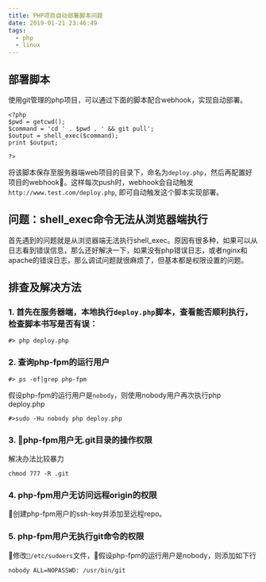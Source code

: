 ```yaml
---
title: PHP项目自动部署脚本问题
date: 2019-01-21 23:46:49
tags:
  - php
  - linux
---
```


## 部署脚本
使用git管理的php项目，可以通过下面的脚本配合webhook，实现自动部署。
```
<?php
$pwd = getcwd();
$command = 'cd ' . $pwd . ' && git pull';
$output = shell_exec($command);
print $output;

?>
```
将该脚本保存至服务器端web项目的目录下，命名为`deploy.php`，然后再配置好项目的webhook。这样每次push时，webhook会自动触发`http://www.test.com/deploy.php`, 即可自动触发这个脚本实现部署。


## 问题：shell_exec命令无法从浏览器端执行
首先遇到的问题就是从浏览器端无法执行shell_exec。原因有很多种，如果可以从日志看到错误信息，那么还好解决一下，如果没有php错误日志，或者nginx和apache的错误日志，那么调试问题就很麻烦了，但基本都是权限设置的问题。

## 排查及解决方法
### 1. 首先在服务器端，本地执行`deploy.php`脚本，查看能否顺利执行，检查脚本书写是否有误：
```
#> php deploy.php
```
### 2. 查询php-fpm的运行用户
```
#> ps -ef|grep php-fpm
```
假设php-fpm的运行用户是`nobody`，则使用nobody用户再次执行php deploy.php
```
#>sudo -Hu nobody php deploy.php
```
### 3. php-fpm用户无.git目录的操作权限
解决办法比较暴力
```
chmod 777 -R .git
```
### 4. php-fpm用户无访问远程origin的权限
创建php-fpm用户的ssh-key并添加至远程repo。
### 5. php-fpm用户无执行git命令的权限
修改`/etc/sudoers`文件，假设php-fpm的运行用户是nobody，则添加如下行
```
nobody ALL=NOPASSWD: /usr/bin/git
```
